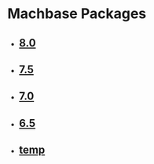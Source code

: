 # Machbase Packages

- ## [8.0](./8.0/README.md)
- ## [7.5](./7.5/README.md)
- ## [7.0](./7.0/README.md)
- ## [6.5](./6.5/README.md)
- ## [temp](./temp/README.md)




